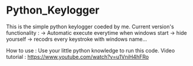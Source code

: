 Python_Keylogger
================

This is the simple python keylogger coeded by me. Current version's functionality : -> Automatic execute everytime when windows start -> hide yourself -> recodrs every keystroke with windows name...

How to use : Use your little python knowledge to run this code.
Video tutorial : https://www.youtube.com/watch?v=u1VniH4hFRo 
